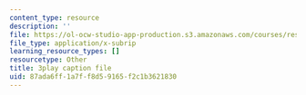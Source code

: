 ```yaml
---
content_type: resource
description: ''
file: https://ol-ocw-studio-app-production.s3.amazonaws.com/courses/res-3-002-collaborative-design-and-creative-expression-with-arduino-microcontrollers-january-iap-2017/87ada6ff1a7ff8d59165f2c1b3621830_6xrabmU-gq8.srt
file_type: application/x-subrip
learning_resource_types: []
resourcetype: Other
title: 3play caption file
uid: 87ada6ff-1a7f-f8d5-9165-f2c1b3621830
---
```

